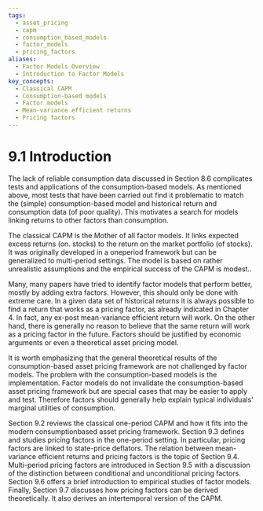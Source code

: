 ```yaml
---
tags:
  - asset_pricing
  - capm
  - consumption_based_models
  - factor_models
  - pricing_factors
aliases:
  - Factor Models Overview
  - Introduction to Factor Models
key_concepts:
  - Classical CAPM
  - Consumption-based models
  - Factor models
  - Mean-variance efficient returns
  - Pricing factors
---
```


# 9.1 Introduction  

The lack of reliable consumption data discussed in Section 8.6 complicates tests and applications of the consumption-based models. As mentioned above, most tests that have been carried out find it problematic to match the (simple) consumption-based model and historical return and consumption data (of poor quality). This motivates a search for models linking returns to other factors than consumption.  

The classical CAPM is the Mother of all factor models. It links expected excess returns (on. stocks) to the return on the market portfolio (of stocks). It was originally developed in a oneperiod framework but can be generalized to multi-period settings. The model is based on rather unrealistic assumptions and the empirical success of the CAPM is modest..  

Many, many papers have tried to identify factor models that perform better, mostly by adding extra factors. However, this should only be done with extreme care. In a given data set of historical returns it is always possible to find a return that works as a pricing factor, as already indicated in Chapter 4. In fact, any ex-post mean-variance efficient return will work. On the other hand, there is generally no reason to believe that the same return will work as a pricing factor in the future. Factors should be justified by economic arguments or even a theoretical asset pricing model.  

It is worth emphasizing that the general theoretical results of the consumption-based asset pricing framework are not challenged by factor models. The problem with the consumption-based models is the implementation. Factor models do not invalidate the consumption-based asset pricing framework but are special cases that may be easier to apply and test. Therefore factors should generally help explain typical individuals' marginal utilities of consumption.  

Section 9.2 reviews the classical one-period CAPM and how it fits into the modern consumptionbased asset pricing framework. Section 9.3 defines and studies pricing factors in the one-period setting. In particular, pricing factors are linked to state-price deflators. The relation between mean-variance efficient returns and pricing factors is the topic of Section 9.4. Multi-period pricing factors are introduced in Section 9.5 with a discussion of the distinction between conditional and unconditional pricing factors. Section 9.6 offers a brief introduction to empirical studies of factor models. Finally, Section 9.7 discusses how pricing factors can be derived theoretically. It also derives an intertemporal version of the CAPM.  
